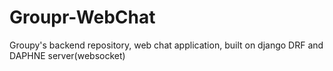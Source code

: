 # Groupr-WebChat
Groupy's backend repository, web chat application, built on django DRF and DAPHNE server(websocket)
